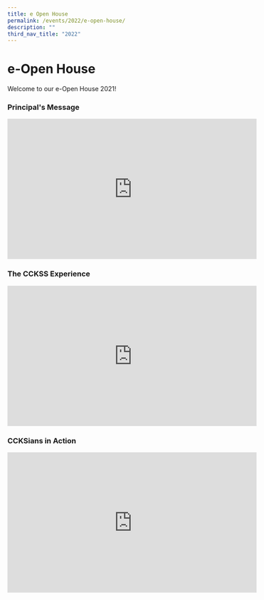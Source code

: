 ```yaml
---
title: e Open House
permalink: /events/2022/e-open-house/
description: ""
third_nav_title: "2022"
---
```

# **e-Open House**

Welcome to our e-Open House 2021! 

### Principal's Message 

<iframe width="560" height="315" src="https://www.youtube.com/embed/Ko7_kToXV-I" title="YouTube video player" frameborder="0" allow="accelerometer; autoplay; clipboard-write; encrypted-media; gyroscope; picture-in-picture" allowfullscreen></iframe>

### The CCKSS Experience 

<iframe width="560" height="315" src="https://www.youtube.com/embed/otI-UCFSPVo" title="YouTube video player" frameborder="0" allow="accelerometer; autoplay; clipboard-write; encrypted-media; gyroscope; picture-in-picture" allowfullscreen></iframe>


### CCKSians in Action

<iframe width="560" height="315" src="https://www.youtube.com/embed/7VsY8VXkKuc" title="YouTube video player" frameborder="0" allow="accelerometer; autoplay; clipboard-write; encrypted-media; gyroscope; picture-in-picture" allowfullscreen></iframe>